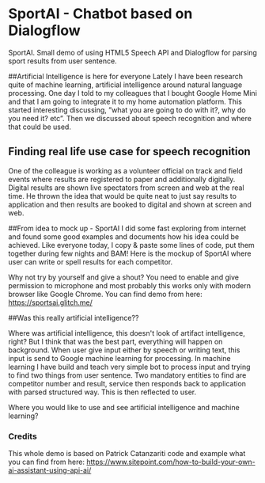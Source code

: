 # SportAI - Chatbot based on Dialogflow 
SportAI. Small demo of using HTML5 Speech API and Dialogflow for parsing sport results from user sentence.

##Artificial Intelligence is here for everyone
Lately I have been research quite of machine learning, artificial intelligence around natural language processing. One day I told to my colleagues that I bought Google Home Mini and that I am going to integrate it to my home automation platform. This started interesting discussing, ”what you are going to do with it?, why do you need it? etc”. Then we discussed about speech recognition and where that could be used.

## Finding real life use case for speech recognition
One of the colleague is working as a volunteer official on track and field events where results are registered to paper and additionally digitally. Digital results are shown live spectators from screen and web at the real time. He thrown the idea that would be quite neat to just say results to application and then results are booked to digital and shown at screen and web.

##From idea to mock up - SportAI
I did some fast exploring from internet and found some good examples and documents how his idea could be achieved. Like everyone today, I copy & paste some lines of code, put them together during few nights and BAM! Here is the mockup of SportAI where user can write or spell results for each competitor.

Why not try by yourself and give a shout? You need to enable and give permission to microphone and most probably this works only with modern browser like Google Chrome.
You can find demo from here: https://sportsai.glitch.me/

##Was this really artificial intelligence??

Where was artificial intelligence, this doesn't look of artifact intelligence, right? But I think that was the best part, everything will happen on background. When user give input either by speech or writing text, this input is send to Google machine learning for processing. In machine learning I have build and teach very simple bot to process input and trying to find two things from user sentence. Two mandatory entities to find are competitor number and result, service then responds back to application with parsed structured way. This is then reflected to user.

Where you would like to use and see artificial intelligence and machine learning?

### Credits
This whole demo is based on Patrick Catanzariti code and example what you can find from here: https://www.sitepoint.com/how-to-build-your-own-ai-assistant-using-api-ai/
